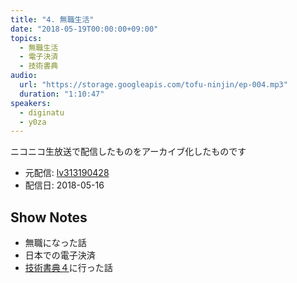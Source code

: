 ```yaml
---
title: "4. 無職生活"
date: "2018-05-19T00:00:00+09:00"
topics:
  - 無職生活
  - 電子決済
  - 技術書典
audio:
  url: "https://storage.googleapis.com/tofu-ninjin/ep-004.mp3"
  duration: "1:10:47"
speakers:
  - diginatu
  - y0za
---
```


ニコニコ生放送で配信したものをアーカイブ化したものです
- 元配信: [lv313190428](http://live.nicovideo.jp/watch/lv313190428)
- 配信日: 2018-05-16

## Show Notes
- 無職になった話
- 日本での電子決済
- [技術書典４](https://techbookfest.org/event/tbf04)に行った話
